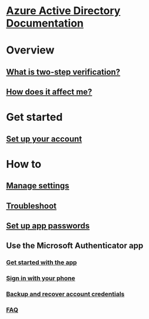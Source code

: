 # [Azure Active Directory Documentation](../index.md#authentication)

# Overview

## [What is two-step verification?](multi-factor-authentication-end-user.md)
## [How does it affect me?](multi-factor-authentication-end-user-signin.md)

# Get started

## [Set up your account](multi-factor-authentication-end-user-first-time.md)

# How to

## [Manage settings](multi-factor-authentication-end-user-manage-settings.md)
## [Troubleshoot](multi-factor-authentication-end-user-troubleshoot.md)
## [Set up app passwords](multi-factor-authentication-end-user-app-passwords.md)
## Use the Microsoft Authenticator app
### [Get started with the app](microsoft-authenticator-app-how-to.md)
### [Sign in with your phone](microsoft-authenticator-app-phone-signin-faq.md)
### [Backup and recover account credentials](microsoft-authenticator-app-backup-and-recovery.md)
### [FAQ](microsoft-authenticator-app-faq.md)